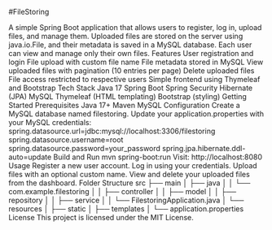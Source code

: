 #FileStoring

A simple Spring Boot application that allows users to register, log in, upload files, and manage them. Uploaded files are stored on the server using java.io.File, and their metadata is saved in a MySQL database. Each user can view and manage only their own files.
Features
User registration and login
File upload with custom file name
File metadata stored in MySQL
View uploaded files with pagination (10 entries per page)
Delete uploaded files
File access restricted to respective users
Simple frontend using Thymeleaf and Bootstrap
Tech Stack
Java 17
Spring Boot
Spring Security
Hibernate (JPA)
MySQL
Thymeleaf (HTML templating)
Bootstrap (styling)
Getting Started
Prerequisites
Java 17+
Maven
MySQL
Configuration
Create a MySQL database named filestoring.
Update your application.properties with your MySQL credentials:
spring.datasource.url=jdbc:mysql://localhost:3306/filestoring
spring.datasource.username=root
spring.datasource.password=your_password
spring.jpa.hibernate.ddl-auto=update
Build and Run
mvn spring-boot:run
Visit: http://localhost:8080
Usage
Register a new user account.
Log in using your credentials.
Upload files with an optional custom name.
View and delete your uploaded files from the dashboard.
Folder Structure
src
├── main
│   ├── java
│   │   └── com.example.filestoring
│   │       ├── controller
│   │       ├── model
│   │       ├── repository
│   │       ├── service
│   │       └── FilestoringApplication.java
│   └── resources
│       ├── static
│       ├── templates
│       └── application.properties
License
This project is licensed under the MIT License.
